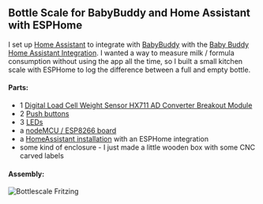 ## Bottle Scale for BabyBuddy and Home Assistant with ESPHome ##

I set up [Home Assistant](https://www.home-assistant.io/) to integrate with [BabyBuddy]() with the [Baby Buddy Home Assistant Integration](https://github.com/jcgoette/baby_buddy_homeassistant). I wanted a way to measure milk / formula consumption without using the app all the time, so I built a small kitchen scale with ESPHome to log the difference between a full and empty bottle.

#### Parts: ####
- 1 [Digital Load Cell Weight Sensor HX711 AD Converter Breakout Module](https://amzn.to/3mdvzYm)
- 2 [Push buttons](https://amzn.to/3GfdGAu)
- 3 [LEDs](https://amzn.to/3785W3Y)
- a [nodeMCU / ESP8266 board](https://amzn.to/2JWhQF0)
- a [HomeAssistant installation](https://www.home-assistant.io/) with an ESPHome integration
- some kind of enclosure - I just made a little wooden box with some CNC carved labels
 
#### Assembly: ####

![Bottlescale Fritzing](https://github.com/sfgabe/OITProjects/blob/master/BabyBuddy_ESP_HASS/bottlescale-esphome.png)
